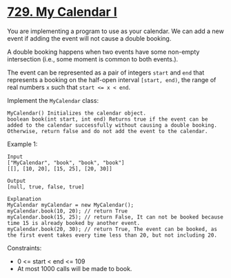 # [729. My Calendar I](https://leetcode.com/problems/my-calendar-i/)

You are implementing a program to use as your calendar. We can add a new event if adding the event will not cause a double booking.

A double booking happens when two events have some non-empty intersection (i.e., some moment is common to both events.).

The event can be represented as a pair of integers `start` and `end` that represents a booking on the half-open interval `[start, end)`, the range of real numbers `x` such that `start <= x < end`.

Implement the `MyCalendar` class:

    MyCalendar() Initializes the calendar object.
    boolean book(int start, int end) Returns true if the event can be added to the calendar successfully without causing a double booking. Otherwise, return false and do not add the event to the calendar.
 

Example 1:

    Input
    ["MyCalendar", "book", "book", "book"]
    [[], [10, 20], [15, 25], [20, 30]]

    Output
    [null, true, false, true]

    Explanation
    MyCalendar myCalendar = new MyCalendar();
    myCalendar.book(10, 20); // return True
    myCalendar.book(15, 25); // return False, It can not be booked because time 15 is already booked by another event.
    myCalendar.book(20, 30); // return True, The event can be booked, as the first event takes every time less than 20, but not including 20.
 

Constraints:

* 0 <= start < end <= 109
* At most 1000 calls will be made to book.